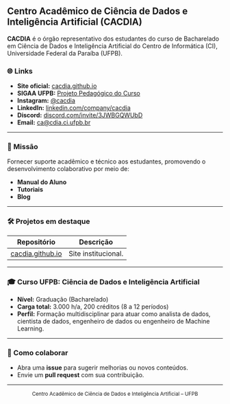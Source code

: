 ## Centro Acadêmico de Ciência de Dados e Inteligência Artificial (CACDIA)

**CACDIA** é o órgão representativo dos estudantes do curso de Bacharelado em Ciência de Dados e Inteligência Artificial do Centro de Informática (CI), Universidade Federal da Paraíba (UFPB). 

### 🌐 Links
- **Site oficial:** [cacdia.github.io](https://cacdia.github.io)   
- **SIGAA UFPB:** [Projeto Pedagógico do Curso](https://sigaa.ufpb.br/sigaa/public/curso/ppp.jsf?lc=pt_BR&id=14289031)   
- **Instagram:** [@cacdia](https://instagram.com/cacdia)   
- **LinkedIn:** [linkedin.com/company/cacdia](https://www.linkedin.com/company/cacdia)   
- **Discord:** [discord.com/invite/3JWBGQWUbD](https://discord.com/invite/3JWBGQWUbD)   
- **Email:** ca@cdia.ci.ufpb.br   

---

### 🎯 Missão  
Fornecer suporte acadêmico e técnico aos estudantes, promovendo o desenvolvimento colaborativo por meio de:  
- **Manual do Aluno**   
- **Tutoriais**   
- **Blog**   

---

### 🛠️ Projetos em destaque

| Repositório | Descrição |
| --- | --- |
| [cacdia.github.io](https://github.com/cacdia/cacdia.github.io) | Site institucional.  |


---

### 🎓 Curso UFPB: Ciência de Dados e Inteligência Artificial
- **Nível:** Graduação (Bacharelado)   
- **Carga total:** 3.000 h/a, 200 créditos (8 a 12 períodos)   
- **Perfil:** Formação multidisciplinar para atuar como analista de dados, cientista de dados, engenheiro de dados ou engenheiro de Machine Learning.   

---

### 🤝 Como colaborar
- Abra uma **issue** para sugerir melhorias ou novos conteúdos.  
- Envie um **pull request** com sua contribuição.  

---

<div align="center">
  <sub>Centro Acadêmico de Ciência de Dados e Inteligência Artificial – UFPB</sub>
</div>
